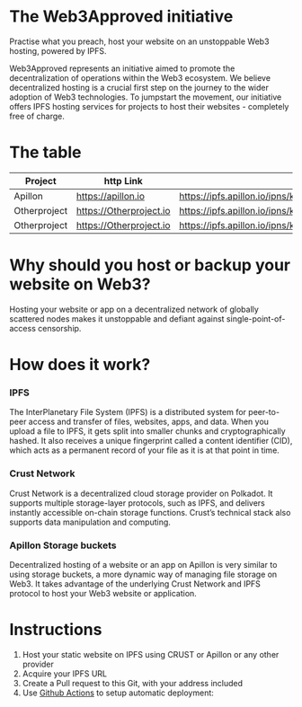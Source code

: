 # The Web3Approved initiative

Practise what you preach, host your website on an unstoppable Web3 hosting, powered by IPFS. 

Web3Approved represents an initiative aimed to promote the decentralization of operations within the Web3 ecosystem. We believe decentralized hosting is a crucial first step on the journey to the wider adoption of Web3 technologies. To jumpstart the movement, our initiative offers IPFS hosting services for projects to host their websites - completely free of charge.

# The table
| Project     | http Link | ipfs Link |
| ----------- | ----------- | ----------- |
| Apillon      | https://apillon.io      | https://ipfs.apillon.io/ipns/k2k4r8ly23zgyhsk2u91pprkls0i8zf1vkahjpt7k7pjeldkayd2tkx2/      |
| Otherproject      | https://Otherproject.io      | https://ipfs.apillon.io/ipns/k2k4r8ly23zgyhsk2u91pprkls0i8zf1vkahjpt7k7pjeldkayd2tkx2/       |
| Otherproject      | https://Otherproject.io      | https://ipfs.apillon.io/ipns/k2k4r8ly23zgyhsk2u91pprkls0i8zf1vkahjpt7k7pjeldkayd2tkx2/       |

# Why should you host or backup your website on Web3? 
Hosting your website or app on a decentralized network of globally scattered nodes makes it unstoppable and defiant against single-point-of-access censorship.

# How does it work?
### IPFS
The InterPlanetary File System (IPFS) is a distributed system for peer-to-peer access and transfer of files, websites, apps, and data. When you upload a file to IPFS, it gets split into smaller chunks and cryptographically hashed. It also receives a unique fingerprint called a content identifier (CID), which acts as a permanent record of your file as it is at that point in time.

### Crust Network
Crust Network is a decentralized cloud storage provider on Polkadot. It supports multiple storage-layer protocols, such as IPFS, and delivers instantly accessible on-chain storage functions. Crustʼs technical stack also supports data manipulation and computing.

### Apillon Storage buckets
Decentralized hosting of a website or an app on Apillon is very similar to using storage buckets, a more dynamic way of managing file storage on Web3. It takes advantage of the underlying Crust Network and IPFS protocol to host your Web3 website or application.

# Instructions
1. Host your static website on IPFS using CRUST or Apillon or any other provider
2. Acquire your IPFS URL
3. Create a Pull request to this Git, with your address included
4. Use [Github Actions](https://github.com/Apillon-web3/Web3Approved/blob/main/deploy.yml) to setup automatic deployment: 


